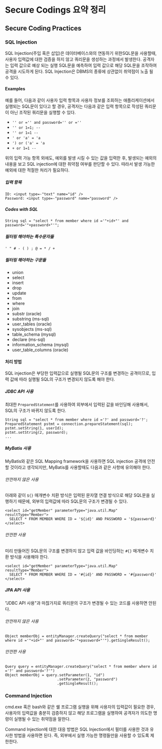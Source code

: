 # Secure Codings 요약 정리
## Secure Coding Practices
### SQL Injection
SQL Injection(주입 혹은 삽입)은 데이터베이스와의 연동하기 위한SQL문을 사용할때, 사용자 입력값에 대한 검증을 하지 않고 쿼리문을 생성하는 과정에서 발생한다.
공격자는 입력 값으로 예상 되는 실행 SQL문을 예측하여 입력 값으로 해당 SQL문을 조작하여 공격을 시도하게 된다. SQL Injection은 DBMS의 종류에 상관없이 취약점이 노출 될 수 있다.

#### Examples
예를 들어, 다음과 같이 사용자 입력 항목과 사용자 정보를 조회하는 애플리케이션에서 실행되는 SQL문이 있다고 할 경우, 공격자는 다음과 같은 입력 항목으로 작성된 쿼리문이 아닌 조작된 쿼리문을 실행할 수 있다.

* ``` '' or ='' and password='' or ='' ```
* ``` '' or 1=1; -- ```
* ``` '' or 1=1 -- ```
* ``` ' or 'a' = 'a ```
* ``` ') or ('a' = 'a ```
* ``` + or 1=1 -- ```

위의 입력 가능 항목 외에도, 예외를 발생 시킬 수 있는 값을 입력한 후, 발생되는 예외의 내용을 보고 SQL injection에 대한 취약점 여부를 판단할 수 있다. 따라서 발생 가능한 예외에 대한 적절한 처리가 필요하다.

##### 입력 항목

```
ID: <input type=-"text" name="id" />
Password: <input type=-"password" name="password" />
```

##### Codes with SQL

```
String sql = "select * from member where id ='"+id+"' and password='"+password+"'";
```

##### 필터링 해야하는 특수문자들

``` ' " # - ( ) ; @ = * / + ```


##### 필터링 해야하는 구문들

* union
* select
* insert
* drop
* update
* from
* where
* join
* substr (oracle)
* substring (ms-sql)
* user_tables (oracle)
* sysobjects (ms-sql)
* table_schema (mysql)
* declare (ms-sql)
* information_schema (mysql)
* user_table_columns (oracle)

#### 처리 방법
SQL injection은 부당한 입력값으로 실행될 SQL문의 구조를 변경하는 공격이므로, 입력 값에 따라 실행될 SQL의 구조가 변경되지 않도록 해야 한다.

##### JDBC API 사용
최대한 ```PreparedStatement```를 사용하여 외부에서 입력된 값을 바인딩해 사용해서, SQL의 구조가 바뀌지 않도록 한다.

```
String sql = "select * from member where id ='?' and password='?';
PreparedStatement pstmt = connection.prepareStatement(sql);
pstmt.setString(1, userId);
pstmt.setString(2, password);
...
```
##### MyBatis 사용
MyBatis와 같은 SQL Mapping framework을 사용하면 SQL injection 공격에 안전할 것이라고 생각되지만, MyBatis를 사용할때도 다음과 같은 사항에 유의해야 한다.

###### 안전하지 않은 사용
아래와 같이 ```${}``` 매개변수 치환 방식은 입력된 문자열 연결 방식으로 해당 SQL문을 실행하기 때문에, 외부의 입력값에 따라 SQL문의 구조가 변경될 수 있다.

```
<select id="getMember" parameterType="java.util.Map" resultType="Member">
  SELECT * FROM MEMBER WHERE ID = '${id}' AND PASSWORD = '${password}'
</select>
```
###### 안전한 사용
미리 만들어진 SQL문의 구조를 변경하지 않고 입력 값을 바인딩하는 ```#{}``` 매개변수 치환 방식을 사용해야 한다.
```
<select id="getMember" parameterType="java.util.Map" resultType="Member">
  SELECT * FROM MEMBER WHERE ID = '#{id}' AND PASSWORD = '#{password}'
</select>
```

##### JPA API 사용
"JDBC API 사용"과 마찮가지로 쿼리문의 구조가 변경될 수 있는 코드를 사용하면 안된다.

###### 안전하지 않은 사용

```
Object memberObj = entityManager.createQuery("select * from member where id ='"+id+"' and password='"+password+"'").getSingleResult();
```

###### 안전한 사용

```
Query query = entityManager.createQuery("select * from member where id ='?' and password='?'")
Object memberObj = query.setParameter(1, "id")
                        .setParameter(2, "password")
                        .getSingleResult();
```

### Command Injection
cmd.exe 혹은 bash와 같은 쉘 프로그램 실행을 위해 사용자의 입력값이 필요한 경우, 사용자의 입력값을 충분히 검증하지 않고 해당 프로그램을 실행하여 공격자가 의도한 명령이 실행될 수 있는 취약점을 말한다.

Command Injection에 대한 대응 방법은 SQL Injection에서 필터를 사용한 것과 유사한 방법을 사용하면 된다. 즉, 외부에서 실행 가능한 명령들만을 사용할 수 있도록 제한한다.
